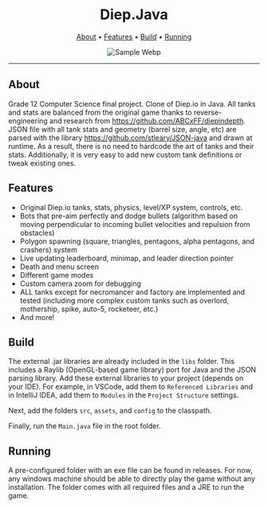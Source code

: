 <h1 align="center">Diep.Java</h3>

<p align="center">
  <a href="#about">About</a> •
  <a href="#features">Features</a> •
  <a href="#build">Build</a> •
  <a href="#running">Running</a>
</p>

<p align="center">
  <img src="./Sample.webp" alt="Sample Webp" />
</p>

---

## About

Grade 12 Computer Science final project. Clone of Diep.io in Java. 
All tanks and stats are balanced from the original game thanks to reverse-engineering and research from https://github.com/ABCxFF/diepindepth.
JSON file with all tank stats and geometry (barrel size, angle, etc) are parsed with the library https://github.com/stleary/JSON-java and drawn at runtime. As a result, there is no need to hardcode the art of tanks and their stats. Additionally, it is very easy to add new custom tank definitions or tweak existing ones.

## Features

- Original Diep.io tanks, stats, physics, level/XP system, controls, etc.
- Bots that pre-aim perfectly and dodge bullets (algorithm based on moving perpendicular to incoming bullet velocities and repulsion from obstacles)
- Polygon spawning (square, triangles, pentagons, alpha pentagons, and crashers) system
- Live updating leaderboard, minimap, and leader direction pointer
- Death and menu screen 
- Different game modes
- Custom camera zoom for debugging
- ALL tanks except for necromancer and factory are implemented and tested (including more complex custom tanks such as overlord, mothership, spike, auto-5, rocketeer, etc.) 
- And more!

## Build

The external .jar libraries are already included in the `libs` folder. This includes a Raylib (OpenGL-based game library) port for Java and the JSON parsing library. Add these external libraries to your project (depends on your IDE). For example, in VSCode, add them to `Referenced Libraries` and in IntelliJ IDEA, add them to `Modules` in the `Project Structure` settings.

Next, add the folders `src`, `assets`, and `config` to the classpath.

Finally, run the `Main.java` file in the root folder.

## Running
A pre-configured folder with an exe file can be found in releases. For now, any windows machine should be able to directly play the game without any installation.
The folder comes with all required files and a JRE to run the game.












